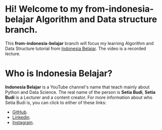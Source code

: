# Hi! Welcome to my from-indonesia-belajar Algorithm and Data structure branch.
This **from-indonesia-belajar** branch will focus my learning Algorithm and Data Structure tutorial from [Indonesia Belajar](https://www.youtube.com/watch?v=Sa-cnoUkNbU&list=PL2O3HdJI4voEOEB5ecXtCTayzXSB8b3KZ&pp=iAQB). The video is a recorded lecture.

# Who is Indonesia Belajar?
**Indonesia Belajar** is a YouTube channel's name that teach mainly about Python and Data Science. The real name of the person is **Setia Budi**, **Setia Budi** is a Lecturer and a content creator. For more information about who Setia Budi is, you can click to either of these links:
- [GitHub](https://github.com/boedybios/).
- [Linkedin](https://www.linkedin.com/in/boedybios/).
- [Instagram](https://www.instagram.com/BelajarIDN/).
